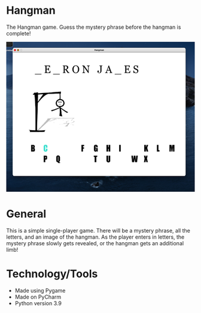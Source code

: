 # Hangman

The Hangman game. Guess the mystery phrase before the hangman is complete!

<img src= "examples/example.png" width = "600" height = "400">

# General

This is a simple single-player game. There will be a mystery phrase, all the letters, and an image of the hangman. As the player 
enters in letters, the mystery phrase slowly gets revealed, or the hangman gets an additional limb!

# Technology/Tools

- Made using Pygame
- Made on PyCharm
- Python version 3.9
